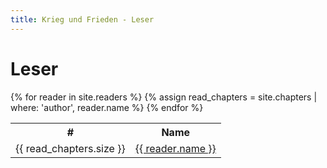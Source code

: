 ```yaml
---
title: Krieg und Frieden - Leser
---
```

<h1>Leser</h1>

<table id="leaderboard">
  <tr>
    <th>#</th>
    <th>Name</th>
  </tr>
  {% for reader in site.readers %}
  <tr>
    {% assign read_chapters = site.chapters | where: 'author', reader.name %}
    <td>{{ read_chapters.size }}</td>
    <td><a href="{{ reader.url }}">{{ reader.name }}</a></td>
  </tr>
  {% endfor %}
</table>

<script src="assets/js/sortLeaderboard.js" defer></script>